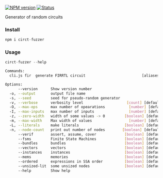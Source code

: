 [![NPM version](https://img.shields.io/npm/v/circt-fuzzer.svg)](https://www.npmjs.org/package/circt-fuzzer)
[![Status](https://github.com/drom/circt-fuzzer/workflows/Tests/badge.svg)](https://github.com/drom/circt-fuzzer/actions)

Generator of random circuits

### Install

```js
npm i circt-fuzzer
```

### Usage

```js
circt-fuzzer --help
```

```bash
Commands:
  cli.js fir  generate FIRRTL circuit                          [aliases: firrtl]

Options:
      --version      Show version number                               [boolean]
  -o, --output       output file name                                   [string]
  -s, --seed         seed for pseudo-random generator                   [number]
  -v, --verbose      verbosity level                    [count] [default: false]
  -O, --max-ops      max number of opearations           [number] [default: 100]
  -I, --max-inputs   max number of inputs                [number] [default: 100]
  -z, --zero-width   width of some values -> 0         [boolean] [default: true]
  -m, --max-width    Max width of values                 [number] [default: 250]
  -L, --literals     make literals                     [boolean] [default: true]
  -n, --node-count   print out number of nodes        [boolean] [default: false]
      --verif        assert, assume, cover             [boolean] [default: true]
      --fsms         Finite State Machines             [boolean] [default: true]
      --bundles      bundles                           [boolean] [default: true]
      --vectors      vectors                           [boolean] [default: true]
      --instances    instances                         [boolean] [default: true]
      --mems         memories                          [boolean] [default: true]
      --ordered      expressions in SSA order          [boolean] [default: true]
      --unsized-lit  some unsized nodes                [boolean] [default: true]
      --help         Show help                                         [boolean]
```
